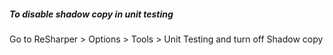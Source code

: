 ##### To disable shadow copy in unit testing

Go to ReSharper > Options > Tools > Unit Testing
and turn off Shadow copy
